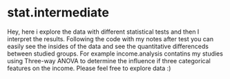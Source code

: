 # stat.intermediate
Hey, here i explore the data with different statistical tests and then I interpret the results. 
Following the code with my notes after test you can easily see the insides of the data and see the quantitative differenceds between 
studied groups. For example income.analysis contatins my studies using Three-way ANOVA to determine the influence if three categorical
features on the income. Please feel free to explore data :) 
